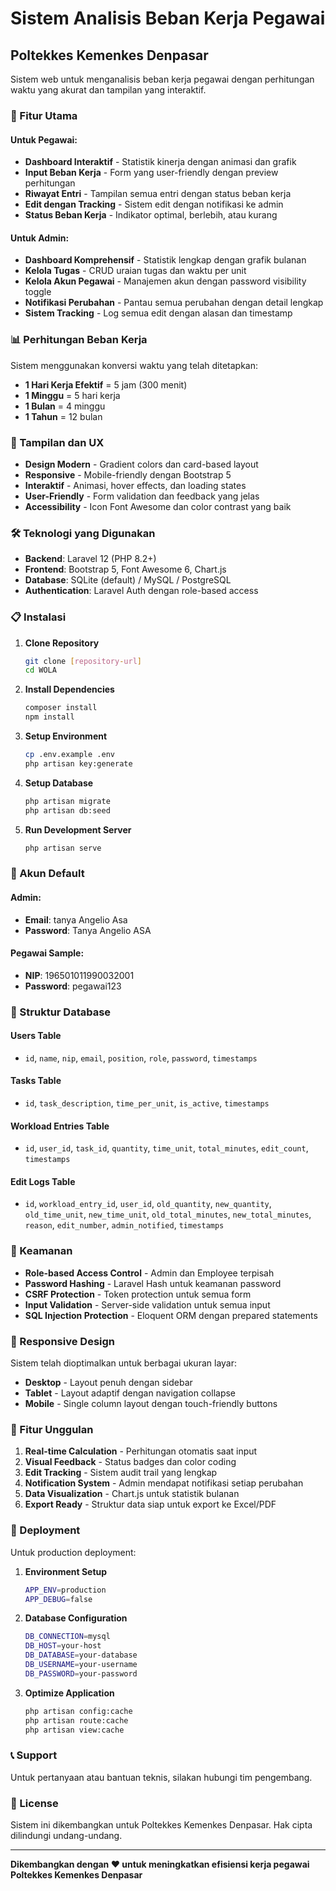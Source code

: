 # Sistem Analisis Beban Kerja Pegawai
## Poltekkes Kemenkes Denpasar

Sistem web untuk menganalisis beban kerja pegawai dengan perhitungan waktu yang akurat dan tampilan yang interaktif.

### 🚀 Fitur Utama

#### Untuk Pegawai:
- **Dashboard Interaktif** - Statistik kinerja dengan animasi dan grafik
- **Input Beban Kerja** - Form yang user-friendly dengan preview perhitungan
- **Riwayat Entri** - Tampilan semua entri dengan status beban kerja
- **Edit dengan Tracking** - Sistem edit dengan notifikasi ke admin
- **Status Beban Kerja** - Indikator optimal, berlebih, atau kurang

#### Untuk Admin:
- **Dashboard Komprehensif** - Statistik lengkap dengan grafik bulanan
- **Kelola Tugas** - CRUD uraian tugas dan waktu per unit
- **Kelola Akun Pegawai** - Manajemen akun dengan password visibility toggle
- **Notifikasi Perubahan** - Pantau semua perubahan dengan detail lengkap
- **Sistem Tracking** - Log semua edit dengan alasan dan timestamp

### 📊 Perhitungan Beban Kerja

Sistem menggunakan konversi waktu yang telah ditetapkan:
- **1 Hari Kerja Efektif** = 5 jam (300 menit)
- **1 Minggu** = 5 hari kerja
- **1 Bulan** = 4 minggu
- **1 Tahun** = 12 bulan

### 🎨 Tampilan dan UX

- **Design Modern** - Gradient colors dan card-based layout
- **Responsive** - Mobile-friendly dengan Bootstrap 5
- **Interaktif** - Animasi, hover effects, dan loading states
- **User-Friendly** - Form validation dan feedback yang jelas
- **Accessibility** - Icon Font Awesome dan color contrast yang baik

### 🛠️ Teknologi yang Digunakan

- **Backend**: Laravel 12 (PHP 8.2+)
- **Frontend**: Bootstrap 5, Font Awesome 6, Chart.js
- **Database**: SQLite (default) / MySQL / PostgreSQL
- **Authentication**: Laravel Auth dengan role-based access

### 📋 Instalasi

1. **Clone Repository**
   ```bash
   git clone [repository-url]
   cd WOLA
   ```

2. **Install Dependencies**
   ```bash
   composer install
   npm install
   ```

3. **Setup Environment**
   ```bash
   cp .env.example .env
   php artisan key:generate
   ```

4. **Setup Database**
   ```bash
   php artisan migrate
   php artisan db:seed
   ```

5. **Run Development Server**
   ```bash
   php artisan serve
   ```

### 👥 Akun Default

#### Admin:
- **Email**: tanya Angelio Asa
- **Password**: Tanya Angelio ASA

#### Pegawai Sample:
- **NIP**: 196501011990032001
- **Password**: pegawai123

### 📁 Struktur Database

#### Users Table
- `id`, `name`, `nip`, `email`, `position`, `role`, `password`, `timestamps`

#### Tasks Table
- `id`, `task_description`, `time_per_unit`, `is_active`, `timestamps`

#### Workload Entries Table
- `id`, `user_id`, `task_id`, `quantity`, `time_unit`, `total_minutes`, `edit_count`, `timestamps`

#### Edit Logs Table
- `id`, `workload_entry_id`, `user_id`, `old_quantity`, `new_quantity`, `old_time_unit`, `new_time_unit`, `old_total_minutes`, `new_total_minutes`, `reason`, `edit_number`, `admin_notified`, `timestamps`

### 🔐 Keamanan

- **Role-based Access Control** - Admin dan Employee terpisah
- **Password Hashing** - Laravel Hash untuk keamanan password
- **CSRF Protection** - Token protection untuk semua form
- **Input Validation** - Server-side validation untuk semua input
- **SQL Injection Protection** - Eloquent ORM dengan prepared statements

### 📱 Responsive Design

Sistem telah dioptimalkan untuk berbagai ukuran layar:
- **Desktop** - Layout penuh dengan sidebar
- **Tablet** - Layout adaptif dengan navigation collapse
- **Mobile** - Single column layout dengan touch-friendly buttons

### 🎯 Fitur Unggulan

1. **Real-time Calculation** - Perhitungan otomatis saat input
2. **Visual Feedback** - Status badges dan color coding
3. **Edit Tracking** - Sistem audit trail yang lengkap
4. **Notification System** - Admin mendapat notifikasi setiap perubahan
5. **Data Visualization** - Chart.js untuk statistik bulanan
6. **Export Ready** - Struktur data siap untuk export ke Excel/PDF

### 🚀 Deployment

Untuk production deployment:

1. **Environment Setup**
   ```bash
   APP_ENV=production
   APP_DEBUG=false
   ```

2. **Database Configuration**
   ```bash
   DB_CONNECTION=mysql
   DB_HOST=your-host
   DB_DATABASE=your-database
   DB_USERNAME=your-username
   DB_PASSWORD=your-password
   ```

3. **Optimize Application**
   ```bash
   php artisan config:cache
   php artisan route:cache
   php artisan view:cache
   ```

### 📞 Support

Untuk pertanyaan atau bantuan teknis, silakan hubungi tim pengembang.

### 📄 License

Sistem ini dikembangkan untuk Poltekkes Kemenkes Denpasar. Hak cipta dilindungi undang-undang.

---

**Dikembangkan dengan ❤️ untuk meningkatkan efisiensi kerja pegawai Poltekkes Kemenkes Denpasar**